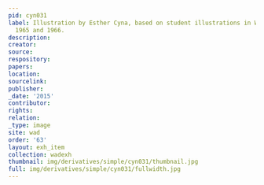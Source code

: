 ```yaml
---
pid: cyn031
label: Illustration by Esther Cyna, based on student illustrations in Wadleigh Way,
  1965 and 1966.
description:
creator:
source:
respository:
papers:
location:
sourcelink:
publisher:
_date: '2015'
contributor:
rights:
relation:
_type: image
site: wad
order: '63'
layout: exh_item
collection: wadexh
thumbnail: img/derivatives/simple/cyn031/thumbnail.jpg
full: img/derivatives/simple/cyn031/fullwidth.jpg
---
```

